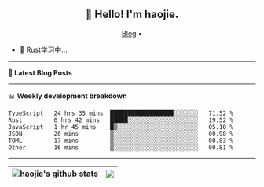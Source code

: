 <h2 align="center">👋 Hello! I'm haojie.</h2>
<p align="center">
  <a href="https://aoyouer.com">Blog</a> •
</p>


- 🔭 Rust学习中...


-------

**📝 Latest Blog Posts**


-------

📊 **Weekly development breakdown**
<!--START_SECTION:waka-->

```text
TypeScript   24 hrs 35 mins  ██████████████████░░░░░░░   71.52 %
Rust         6 hrs 42 mins   █████░░░░░░░░░░░░░░░░░░░░   19.52 %
JavaScript   1 hr 45 mins    █▒░░░░░░░░░░░░░░░░░░░░░░░   05.10 %
JSON         20 mins         ▒░░░░░░░░░░░░░░░░░░░░░░░░   00.98 %
TOML         17 mins         ▒░░░░░░░░░░░░░░░░░░░░░░░░   00.83 %
Other        16 mins         ▒░░░░░░░░░░░░░░░░░░░░░░░░   00.81 %
```

<!--END_SECTION:waka-->

-------



| <img align="center" src="https://github-readme-stats.vercel.app/api?username=haojie06&show_icons=true&theme=graywhite&show_icons=true&count_private=true&include_all_commits=true&hide_border=true" alt="haojie's github stats" /> | <img align="center" src="https://github-readme-stats.vercel.app/api/top-langs/?username=haojie06&layout=compact&theme=graywhite&hide_border=true&hide=css,html" /> |
| ------------- | ------------- |


